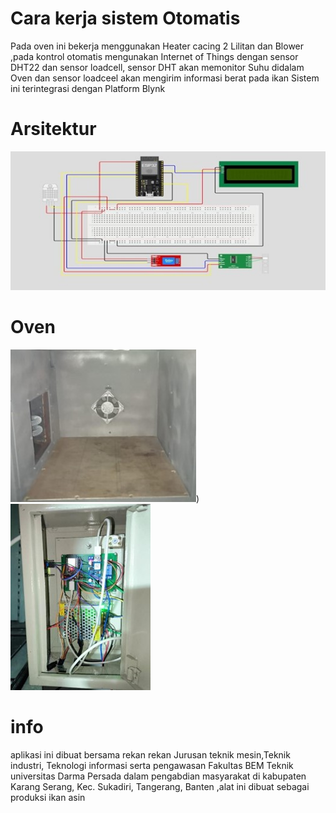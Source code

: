 # Cara kerja sistem Otomatis
Pada oven ini bekerja menggunakan Heater cacing 2 Lilitan dan Blower ,pada kontrol otomatis mengunakan Internet of Things dengan sensor DHT22 dan sensor loadcell, sensor DHT akan memonitor Suhu didalam Oven dan sensor loadceel akan mengirim informasi berat pada ikan
Sistem ini terintegrasi dengan Platform Blynk
# Arsitektur
![Image Alt](https://github.com/aldiansyah71/Kontrol-Oven-Pengering-Ikan-Asin-Otomatis/blob/main/Picture2.jpg?raw=true)
# Oven 
![Image Alt](https://github.com/aldiansyah71/Kontrol-Oven-Pengering-Ikan-Asin-Otomatis/blob/main/didalam.jpg?raw=true))
![Image Alt](https://github.com/aldiansyah71/Kontrol-Oven-Pengering-Ikan-Asin-Otomatis/blob/main/Picture4.jpg?raw=true)
# info
aplikasi ini dibuat bersama rekan rekan Jurusan teknik mesin,Teknik industri, Teknologi informasi serta pengawasan Fakultas BEM Teknik universitas Darma Persada dalam pengabdian masyarakat di kabupaten Karang Serang, Kec. Sukadiri, Tangerang, Banten ,alat ini dibuat sebagai produksi ikan asin
